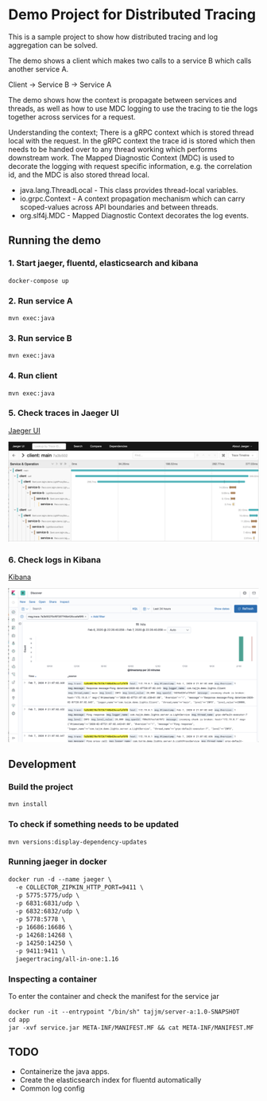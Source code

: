 # Demo Project for Distributed Tracing

This is a sample project to show how distributed tracing and log aggregation can be solved.

The demo shows a client which makes two calls to a service B which calls another service A. 
 
Client -> Service B -> Service A

The demo shows how the context is propagate between services and threads, as well as how to use MDC logging to use the tracing to tie the logs together across services for a request.


Understanding the context; There is a gRPC context which is stored thread local with the request. In the gRPC context the trace id is stored which then needs to be handed over to any thread working which performs downstream work. The Mapped Diagnostic Context (MDC) is used to decorate the logging with request specific information, e.g. the correlation id, and the MDC is also stored thread local.

* java.lang.ThreadLocal - This class provides thread-local variables.
* io.grpc.Context -  A context propagation mechanism which can carry scoped-values across API boundaries and between threads.
* org.slf4j.MDC - Mapped Diagnostic Context decorates the log events.

## Running the demo

### 1. Start jaeger, fluentd, elasticsearch and kibana 

    docker-compose up

### 2. Run service A

    mvn exec:java
    
### 3. Run service B
    
    mvn exec:java
    
### 4. Run client

    mvn exec:java
    
### 5. Check traces in Jaeger UI

[Jaeger UI](http://localhost:16686/search)    

![Jaeger Screenshot](jaeger.png "Jaeger UI")

### 6. Check logs in Kibana

[Kibana](http://localhost:5601)
    
![Kibana Screenshot](kibana.png "Kibana")
    
## Development

### Build the project

    mvn install
    
### To check if something needs to be updated

    mvn versions:display-dependency-updates

### Running jaeger in docker
    
    docker run -d --name jaeger \
      -e COLLECTOR_ZIPKIN_HTTP_PORT=9411 \
      -p 5775:5775/udp \
      -p 6831:6831/udp \
      -p 6832:6832/udp \
      -p 5778:5778 \
      -p 16686:16686 \
      -p 14268:14268 \
      -p 14250:14250 \
      -p 9411:9411 \
      jaegertracing/all-in-one:1.16
      
### Inspecting a container

To enter the container and check the manifest for the service jar

    docker run -it --entrypoint "/bin/sh" tajjm/server-a:1.0-SNAPSHOT
    cd app
    jar -xvf service.jar META-INF/MANIFEST.MF && cat META-INF/MANIFEST.MF
      
## TODO

* Containerize the java apps.
* Create the elasticsearch index for fluentd automatically
* Common log config


    